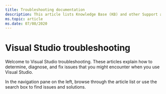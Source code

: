 ```yaml
---
title: Troubleshooting documentation
description: This article lists Knowledge Base (KB) and other Support articles for Visual Studio.
ms.topic: article
ms.date: 07/08/2020
---
```

# Visual Studio troubleshooting

Welcome to Visual Studio troubleshooting. These articles explain how to determine, diagnose, and fix issues that you might encounter when you use Visual Studio.

In the navigation pane on the left, browse through the article list or use the search box to find issues and solutions.
